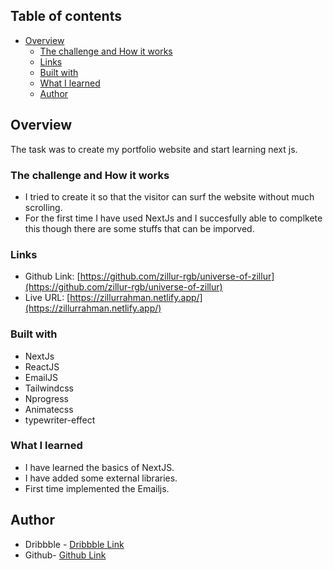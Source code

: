 ## Table of contents

- [Overview](#overview)
  - [The challenge and How it works](#The-challenge-and-How-it-works)
  - [Links](#links)
  - [Built with](#built-with)
  - [What I learned](#what-i-learned)
  - [Author](#author)

## Overview

The task was to create my portfolio website and start learning next js.

### The challenge and How it works

- I tried to create it so that the visitor can surf the website without much scrolling.
- For the first time I have used NextJs and I succesfully able to complkete this though there are some stuffs that can be imporved.

### Links

- Github Link: [https://github.com/zillur-rgb/universe-of-zillur](https://github.com/zillur-rgb/universe-of-zillur)
- Live URL: [https://zillurrahman.netlify.app/](https://zillurrahman.netlify.app/)

### Built with

- NextJs
- ReactJS
- EmailJS
- Tailwindcss
- Nprogress
- Animatecss
- typewriter-effect

### What I learned

- I have learned the basics of NextJS.
- I have added some external libraries.
- First time implemented the Emailjs.

## Author

- Dribbble - [Dribbble Link](https://dribbble.com/zillur-rgb)
- Github- [Github Link](https://github.com/zillur-rgb)
